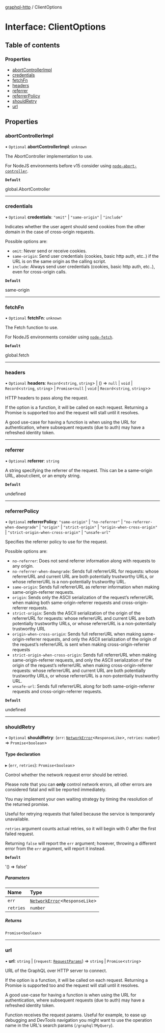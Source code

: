 [graphql-http](../README.md) / ClientOptions

# Interface: ClientOptions

## Table of contents

### Properties

- [abortControllerImpl](ClientOptions.md#abortcontrollerimpl)
- [credentials](ClientOptions.md#credentials)
- [fetchFn](ClientOptions.md#fetchfn)
- [headers](ClientOptions.md#headers)
- [referrer](ClientOptions.md#referrer)
- [referrerPolicy](ClientOptions.md#referrerpolicy)
- [shouldRetry](ClientOptions.md#shouldretry)
- [url](ClientOptions.md#url)

## Properties

### abortControllerImpl

• `Optional` **abortControllerImpl**: `unknown`

The AbortController implementation to use.

For NodeJS environments before v15 consider using [`node-abort-controller`](https://github.com/southpolesteve/node-abort-controller).

**`Default`**

global.AbortController

___

### credentials

• `Optional` **credentials**: ``"omit"`` \| ``"same-origin"`` \| ``"include"``

Indicates whether the user agent should send cookies from the other domain in the case
of cross-origin requests.

Possible options are:
  - `omit`: Never send or receive cookies.
  - `same-origin`: Send user credentials (cookies, basic http auth, etc..) if the URL is on the same origin as the calling script.
  - `include`: Always send user credentials (cookies, basic http auth, etc..), even for cross-origin calls.

**`Default`**

same-origin

___

### fetchFn

• `Optional` **fetchFn**: `unknown`

The Fetch function to use.

For NodeJS environments consider using [`node-fetch`](https://github.com/node-fetch/node-fetch).

**`Default`**

global.fetch

___

### headers

• `Optional` **headers**: `Record`<`string`, `string`\> \| () => ``null`` \| `void` \| `Record`<`string`, `string`\> \| `Promise`<``null`` \| `void` \| `Record`<`string`, `string`\>\>

HTTP headers to pass along the request.

If the option is a function, it will be called on each request.
Returning a Promise is supported too and the request will stall until it
resolves.

A good use-case for having a function is when using the URL for authentication,
where subsequent requests (due to auth) may have a refreshed identity token.

___

### referrer

• `Optional` **referrer**: `string`

A string specifying the referrer of the request. This can be a same-origin URL, about:client, or an empty string.

**`Default`**

undefined

___

### referrerPolicy

• `Optional` **referrerPolicy**: ``"same-origin"`` \| ``"no-referrer"`` \| ``"no-referrer-when-downgrade"`` \| ``"origin"`` \| ``"strict-origin"`` \| ``"origin-when-cross-origin"`` \| ``"strict-origin-when-cross-origin"`` \| ``"unsafe-url"``

Specifies the referrer policy to use for the request.

Possible options are:
  - `no-referrer`: Does not send referrer information along with requests to any origin.
  - `no-referrer-when-downgrade`: Sends full referrerURL for requests: whose referrerURL and current URL are both potentially trustworthy URLs, or whose referrerURL is a non-potentially trustworthy URL.
  - `same-origin`: Sends full referrerURL as referrer information when making same-origin-referrer requests.
  - `origin`: Sends only the ASCII serialization of the request’s referrerURL when making both same-origin-referrer requests and cross-origin-referrer requests.
  - `strict-origin`: Sends the ASCII serialization of the origin of the referrerURL for requests: whose referrerURL and current URL are both potentially trustworthy URLs, or whose referrerURL is a non-potentially trustworthy URL
  - `origin-when-cross-origin`: Sends full referrerURL when making same-origin-referrer requests, and only the ASCII serialization of the origin of the request’s referrerURL is sent when making cross-origin-referrer requests
  - `strict-origin-when-cross-origin`: Sends full referrerURL when making same-origin-referrer requests, and only the ASCII serialization of the origin of the request’s referrerURL when making cross-origin-referrer requests: whose referrerURL and current URL are both potentially trustworthy URLs, or whose referrerURL is a non-potentially trustworthy URL.
  - `unsafe-url`: Sends full referrerURL along for both same-origin-referrer requests and cross-origin-referrer requests.

**`Default`**

undefined

___

### shouldRetry

• `Optional` **shouldRetry**: (`err`: [`NetworkError`](../classes/NetworkError.md)<`ResponseLike`\>, `retries`: `number`) => `Promise`<`boolean`\>

#### Type declaration

▸ (`err`, `retries`): `Promise`<`boolean`\>

Control whether the network request error should be retried.

Please note that you can **only** control network errors, all other
errors are considered fatal and will be reported immediately.

You may implement your own waiting strategy by timing the resolution of the returned promise.

Useful for retrying requests that failed because the service is temporarely unavailable.

`retries` argument counts actual retries, so it will begin with
0 after the first failed request.

Returning `false` will report the `err` argument; however, throwing a different error from
the `err` argument, will report it instead.

**`Default`**

'() => false'

##### Parameters

| Name | Type |
| :------ | :------ |
| `err` | [`NetworkError`](../classes/NetworkError.md)<`ResponseLike`\> |
| `retries` | `number` |

##### Returns

`Promise`<`boolean`\>

___

### url

• **url**: `string` \| (`request`: [`RequestParams`](RequestParams.md)) => `string` \| `Promise`<`string`\>

URL of the GraphQL over HTTP server to connect.

If the option is a function, it will be called on each request.
Returning a Promise is supported too and the request will stall until it
resolves.

A good use-case for having a function is when using the URL for authentication,
where subsequent requests (due to auth) may have a refreshed identity token.

Function receives the request params. Useful for example, to ease up debugging and DevTools
navigation you might want to use the operation name in the URL's search params (`/graphql?MyQuery`).
